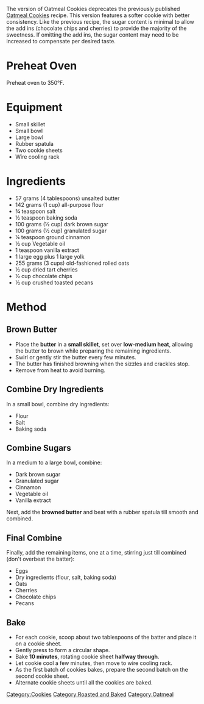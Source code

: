 The version of Oatmeal Cookies deprecates the previously published
[Oatmeal Cookies](Oatmeal_Cookies_(Old_Recipe) "wikilink") recipe. This
version features a softer cookie with better consistency. Like the
previous recipe, the sugar content is minimal to allow the add ins
(chocolate chips and cherries) to provide the majority of the sweetness.
If omitting the add ins, the sugar content may need to be increased to
compensate per desired taste.

# Preheat Oven

Preheat oven to 350°F.

# Equipment

-   Small skillet
-   Small bowl
-   Large bowl
-   Rubber spatula
-   Two cookie sheets
-   Wire cooling rack

# Ingredients

-   57 grams (4 tablespoons) unsalted butter
-   142 grams (1 cup) all-purpose flour
-   ¾ teaspoon salt
-   ½ teaspoon baking soda
-   100 grams (½ cup) dark brown sugar
-   100 grams (½ cup) granulated sugar
-   ¼ teaspoon ground cinnamon
-   ½ cup Vegetable oil
-   1 teaspoon vanilla extract
-   1 large egg plus 1 large yolk
-   255 grams (3 cups) old-fashioned rolled oats
-   ½ cup dried tart cherries
-   ½ cup chocolate chips
-   ½ cup crushed toasted pecans

# Method

## Brown Butter

-   Place the **butter** in a **small skillet**, set over **low-medium
    heat**, allowing the butter to brown while preparing the remaining
    ingredients.
-   Swirl or gently stir the butter every few minutes.
-   The butter has finished browning when the sizzles and crackles stop.
-   Remove from heat to avoid burning.

## Combine Dry Ingredients

In a small bowl, combine dry ingredients:

-   Flour
-   Salt
-   Baking soda

## Combine Sugars

In a medium to a large bowl, combine:

-   Dark brown sugar
-   Granulated sugar
-   Cinnamon
-   Vegetable oil
-   Vanilla extract

Next, add the **browned butter** and beat with a rubber spatula till
smooth and combined.

## Final Combine

Finally, add the remaining items, one at a time, stirring just till
combined (don't overbeat the batter):

-   Eggs
-   Dry ingredients (flour, salt, baking soda)
-   Oats
-   Cherries
-   Chocolate chips
-   Pecans

## Bake

-   For each cookie, scoop about two tablespoons of the batter and place
    it on a cookie sheet.
-   Gently press to form a circular shape.
-   Bake **10 minutes**, rotating cookie sheet **halfway through**.
-   Let cookie cool a few minutes, then move to wire cooling rack.
-   As the first batch of cookies bakes, prepare the second batch on the
    second cookie sheet.
-   Alternate cookie sheets until all the cookies are baked.

[Category:Cookies](Category:Cookies "wikilink") [Category:Roasted and
Baked](Category:Roasted_and_Baked "wikilink")
[Category:Oatmeal](Category:Oatmeal "wikilink")
